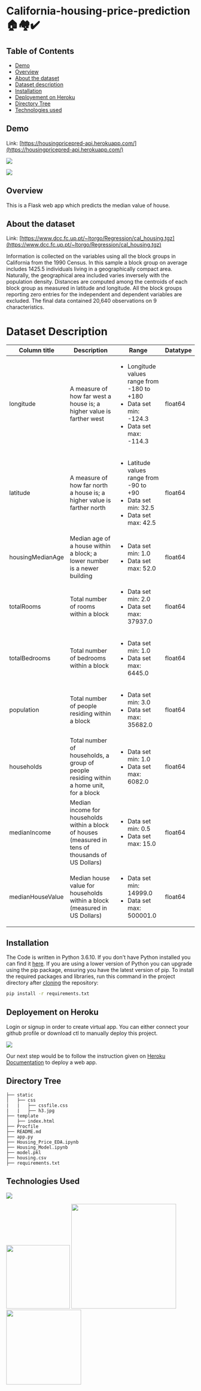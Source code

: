 # California-housing-price-prediction 🏠🏘✔

## Table of Contents
  * [Demo](#demo)
  * [Overview](#overview)
  * [About the dataset](#about-the-dataset)
  * [Dataset description](#dataset-description)
  * [Installation](#installation)
  * [Deployement on Heroku](#deployement-on-heroku)
  * [Directory Tree](#directory-tree)
  * [Technologies used](#technologies-used)

## Demo
Link: [https://housingpricepred-api.herokuapp.com/](https://housingpricepred-api.herokuapp.com/)

[![](https://user-images.githubusercontent.com/44801151/106480054-fb7a3f00-64d0-11eb-8f5a-af3295b65dbd.png)](https://housingpricepred-api.herokuapp.com/)

[![](https://user-images.githubusercontent.com/44801151/106480252-2f556480-64d1-11eb-8220-6145286b7603.png)](https://housingpricepred-api.herokuapp.com/)

## Overview
This is a Flask web app which predicts the median value of house.

## About the dataset
Link: [https://www.dcc.fc.up.pt/~ltorgo/Regression/cal_housing.tgz](https://www.dcc.fc.up.pt/~ltorgo/Regression/cal_housing.tgz)

Information is collected on the variables using all the block groups in California from the 1990 Census. In this sample a block group on average includes 1425.5 individuals living in a geographically compact area. Naturally, the geographical area included varies inversely with the population density. Distances are computed among the centroids of each block group as measured in latitude and longitude. All the block groups reporting zero entries for the independent and dependent variables are excluded. The final data contained 20,640 observations on 9 characteristics.

# Dataset Description
Column title |	Description	| Range	| Datatype
--- | ----- | ------ | ---
longitude	| A measure of how far west a house is; a higher value is farther west	| <ul> <li>Longitude values range from -180 to +180</li>  <li>Data set min: -124.3</li> <li>Data set max: -114.3</li> </ul> | float64
latitude	| A measure of how far north a house is; a higher value is farther north	| <ul> <li>Latitude values range from -90 to +90</li> <li>Data set min: 32.5</li> <li>Data set max: 42.5</li> </ul>| float64
housingMedianAge	| Median age of a house within a block; a lower number is a newer building	| <ul> <li>Data set min: 1.0</li> <li>Data set max: 52.0</li> </ul> | float64
totalRooms	| Total number of rooms within a block	| <ul> <li>Data set min: 2.0</li> <li>Data set max: 37937.0</li> </ul>| float64
totalBedrooms	| Total number of bedrooms within a block	 | <ul> <li>Data set min: 1.0</li> <li>Data set max: 6445.0</li> </ul> | float64
population |	Total number of people residing within a block	| <ul> <li>Data set min: 3.0</li>  <li>Data set max: 35682.0</li> </ul> | float64
households	| Total number of households, a group of people residing within a home unit, for a block	| <ul> <li>Data set min: 1.0</li> <li>Data set max: 6082.0</li> </ul> | float64
medianIncome | Median income for households within a block of houses (measured in tens of thousands of US Dollars)	 | <ul>  <li>Data set min: 0.5</li> <li>Data set max: 15.0</li> </ul> | float64
medianHouseValue	| Median house value for households within a block (measured in US Dollars)	| <ul> <li>Data set min: 14999.0</li> <li>Data set max: 500001.0</li> </ul> | float64

## Installation
The Code is written in Python 3.6.10. If you don't have Python installed you can find it [here](https://www.python.org/downloads/). If you are using a lower version of Python you can upgrade using the pip package, ensuring you have the latest version of pip. To install the required packages and libraries, run this command in the project directory after [cloning](https://www.howtogeek.com/451360/how-to-clone-a-github-repository/) the repository:
```bash
pip install -r requirements.txt
```

## Deployement on Heroku
Login or signup in order to create virtual app. You can either connect your github profile or download ctl to manually deploy this project.

[![](https://i.imgur.com/dKmlpqX.png)](https://heroku.com)

Our next step would be to follow the instruction given on [Heroku Documentation](https://devcenter.heroku.com/articles/getting-started-with-python) to deploy a web app.

## Directory Tree 
```
├── static 
│   ├── css
|   |   ├── cssfile.css
|   |   ├── h3.jpg
├── template
│   ├── index.html
├── Procfile
├── README.md
├── app.py
├── Housing_Price_EDA.ipynb
├── Housing_Model.ipynb
├── model.pkl
├── housing.csv
├── requirements.txt
```

## Technologies Used

![](https://forthebadge.com/images/badges/made-with-python.svg)

[<img target="_blank" src="https://flask.palletsprojects.com/en/1.1.x/_images/flask-logo.png" width=170>](https://flask.palletsprojects.com/en/1.1.x/) [<img target="_blank" src="https://number1.co.za/wp-content/uploads/2017/10/gunicorn_logo-300x85.png" width=280>](https://gunicorn.org) [<img target="_blank" src="https://scikit-learn.org/stable/_static/scikit-learn-logo-small.png" width=200>](https://scikit-learn.org/stable/) 

